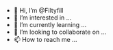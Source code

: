- 👋 Hi, I’m @Filtyfill
- 👀 I’m interested in ...
- 🌱 I’m currently learning ...
- 💞️ I’m looking to collaborate on ...
- 📫 How to reach me ...

<!---
Filtyfill/Filtyfill is a ✨ special ✨ repository because its `README.md` (this file) appears on your GitHub profile.
You can click the Preview link to take a look at your changes.
--->
